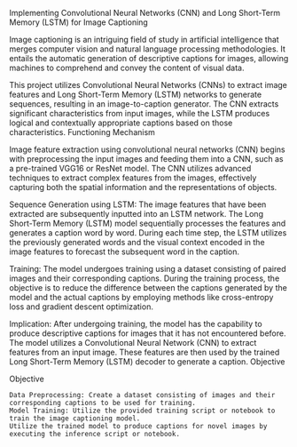 Implementing Convolutional Neural Networks (CNN) and Long Short-Term Memory (LSTM) for Image Captioning

Image captioning is an intriguing field of study in artificial intelligence that merges computer vision and natural language processing methodologies. It entails the automatic generation of descriptive captions for images, allowing machines to comprehend and convey the content of visual data.

This project utilizes Convolutional Neural Networks (CNNs) to extract image features and Long Short-Term Memory (LSTM) networks to generate sequences, resulting in an image-to-caption generator. The CNN extracts significant characteristics from input images, while the LSTM produces logical and contextually appropriate captions based on those characteristics. Functioning Mechanism

Image feature extraction using convolutional neural networks (CNN) begins with preprocessing the input images and feeding them into a CNN, such as a pre-trained VGG16 or ResNet model. The CNN utilizes advanced techniques to extract complex features from the images, effectively capturing both the spatial information and the representations of objects.

Sequence Generation using LSTM: The image features that have been extracted are subsequently inputted into an LSTM network. The Long Short-Term Memory (LSTM) model sequentially processes the features and generates a caption word by word. During each time step, the LSTM utilizes the previously generated words and the visual context encoded in the image features to forecast the subsequent word in the caption.

Training: The model undergoes training using a dataset consisting of paired images and their corresponding captions. During the training process, the objective is to reduce the difference between the captions generated by the model and the actual captions by employing methods like cross-entropy loss and gradient descent optimization.

Implication: After undergoing training, the model has the capability to produce descriptive captions for images that it has not encountered before. The model utilizes a Convolutional Neural Network (CNN) to extract features from an input image. These features are then used by the trained Long Short-Term Memory (LSTM) decoder to generate a caption.
Objective

Objective

    Data Preprocessing: Create a dataset consisting of images and their corresponding captions to be used for training.
    Model Training: Utilize the provided training script or notebook to train the image captioning model.
    Utilize the trained model to produce captions for novel images by executing the inference script or notebook.



